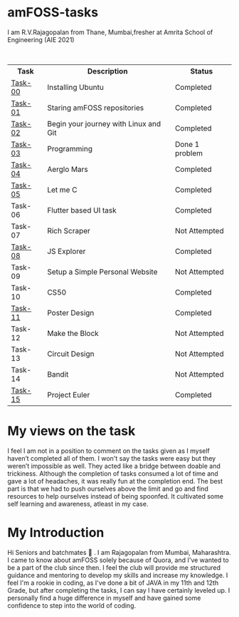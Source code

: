 # amFOSS-tasks
I am R.V.Rajagopalan from Thane, Mumbai,fresher at Amrita School of Engineering (AIE 2021)

<br>

<table>
<tr>
<th>Task</th>
<th>Description</th>
<th>Status</th>
</tr>

<tr>
<td><a href="https://github.com/rv602/amFOSS-tasks/tree/main/task-00">Task-00</a></td>
<td>Installing Ubuntu</td>
<td>Completed </td>
</tr>

<tr>
<td><a href="https://github.com/rv602/amFOSS-tasks/tree/main/task-01">Task-01</a></td>
<td>Staring amFOSS repositories</td>
<td>Completed</td>
</tr>

<tr>
<td><a href="https://github.com/rv602/amFOSS-tasks/tree/main/task-02">Task-02</a></td>
<td>Begin your journey with Linux and Git</td>
<td>Completed</td>
</tr>

<tr>
<td><a href="https://github.com/rv602/amFOSS-tasks/tree/main/task-03">Task-03</a></td>
<td>Programming</td>
<td>Done 1 problem</td>
</tr>

<tr>
<td><a href="https://github.com/rv602/amFOSS-tasks/tree/main/task-04">Task-04</a></td>
<td>Aerglo Mars</td>
<td>Completed</td>
</tr>

<tr>
<td><a href="https://github.com/rv602/amFOSS-tasks/tree/main/task-05">Task-05</a></td>
<td>Let me C</td>
<td>Completed</td>
</tr>

<tr>
<td>Task-06</td>
<td>Flutter based UI task</td>
<td>Completed</td>
</tr>

<tr>
<td>Task-07</td>
<td>Rich Scraper</td>
<td>Not Attempted</td>
</tr>

<tr>
<td><a href="https://github.com/rv602/amFOSS-tasks/tree/main/task-08">Task-08</a></td>
<td>JS Explorer</td>
<td>Completed</td>
</tr>

<tr>
<td>Task-09</td>
<td>Setup a Simple Personal Website</td>
<td>Not Attempted</td>
</tr>

<tr>
<td>Task-10</td>
<td>CS50</td>
<td>Completed</td>
</tr>

<tr>
<td><a href="https://github.com/rv602/amFOSS-tasks/tree/main/task-11">Task-11</a></td>
<td>Poster Design</td>
<td>Completed</td>
</tr>

<tr>
<td>Task-12</td>
<td>Make the Block</td>
<td>Not Attempted</td>
</tr>

<tr>
<td>Task-13</td>
<td>Circuit Design</td>
<td>Not Attempted</td>
</tr>

<tr>
<td>Task-14</td>
<td>Bandit</td>
<td>Not Attempted</td>
</tr>

<tr>
<td><a href="https://github.com/rv602/amFOSS-tasks/tree/main/task-15">Task-15</a></td>
<td>Project Euler</td>
<td>Completed</td>
</tr>

</table>

# My views on the task
I feel I am not in a position to comment on the tasks given as I myself haven’t completed all of them. I won't say the tasks were easy but they weren’t impossible as well. They acted like a bridge between doable and trickiness. Although the completion of tasks consumed a lot of time and gave a lot of headaches, it was really fun at the completion end. The best part is that we had to push ourselves above the limit and go and find resources to help ourselves instead of being spoonfed. It cultivated some self learning and awareness, atleast in my case.

# My Introduction
Hi Seniors and batchmates 👋 . I am Rajagopalan from Mumbai, Maharashtra. I came to know about amFOSS solely because of Quora, and I've wanted to be a part of the club since then. I feel the club will provide me structured guidance and mentoring to develop my skills and increase my knowledge. I feel I'm a rookie in coding, as I've done a bit of JAVA in my 11th and 12th Grade, but after completing the tasks, I can say I have certainly leveled up. I personally find a huge difference in myself and have gained some confidence to step into the world of coding.
